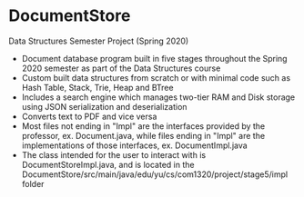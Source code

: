 # DocumentStore
Data Structures Semester Project (Spring 2020)

- Document database program built in five stages throughout the Spring 2020 semester as part of the Data Structures course
- Custom built data structures from scratch or with minimal code such as Hash Table, Stack, Trie, Heap and BTree
- Includes a search engine which manages two-tier RAM and Disk storage using JSON serialization and deserialization
- Converts text to PDF and vice versa
- Most files not ending in "Impl" are the interfaces provided by the professor, ex. Document.java, while files ending in "Impl" are the implementations of those interfaces, ex. DocumentImpl.java
- The class intended for the user to interact with is DocumentStoreImpl.java, and is located in the DocumentStore/src/main/java/edu/yu/cs/com1320/project/stage5/impl folder
